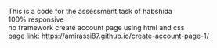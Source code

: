  
This is a code for the assessment task of habshida <br>
100% responsive <br>
no framework create account page using html and css
<br>
page link: https://amirassi87.github.io/create-account-page-1/


